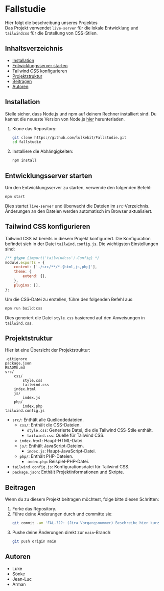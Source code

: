 # Fallstudie

Hier folgt die beschreibung unseres Projektes <br>
Das Projekt verwendet `live-server` für die lokale Entwicklung und `tailwindcss` für die Erstellung von CSS-Stilen.

## Inhaltsverzeichnis

-   [Installation](#installation)
-   [Entwicklungsserver starten](#entwicklungsserver-starten)
-   [Tailwind CSS konfigurieren](#tailwind-css-konfigurieren)
-   [Projektstruktur](#projektstruktur)
-   [Beitragen](#beitragen)
-   [Autoren](#autoren)

## Installation

Stelle sicher, dass Node.js und npm auf deinem Rechner installiert sind. Du kannst die neueste Version von Node.js [hier](https://nodejs.org/) herunterladen.

1. Klone das Repository:

    ```sh
    git clone https://github.com/lulkebit/Fallstudie.git
    cd fallstudie
    ```

2. Installiere die Abhängigkeiten:
    ```sh
    npm install
    ```

## Entwicklungsserver starten

Um den Entwicklungsserver zu starten, verwende den folgenden Befehl:

```sh
npm start
```

Dies startet `live-server` und überwacht die Dateien im `src`-Verzeichnis. Änderungen an den Dateien werden automatisch im Browser aktualisiert.

## Tailwind CSS konfigurieren

Tailwind CSS ist bereits in diesem Projekt konfiguriert. Die Konfiguration befindet sich in der Datei `tailwind.config.js`. Die wichtigsten Einstellungen sind:

```js
/** @type {import('tailwindcss').Config} */
module.exports = {
    content: ['./src/**/*.{html,js,php}'],
    theme: {
        extend: {},
    },
    plugins: [],
};
```

Um die CSS-Datei zu erstellen, führe den folgenden Befehl aus:

```sh
npm run build:css
```

Dies generiert die Datei `style.css` basierend auf den Anweisungen in `tailwind.css`.

## Projektstruktur

Hier ist eine Übersicht der Projektstruktur:

```
.gitignore
package.json
README.md
src/
    css/
        style.css
        tailwind.css
    index.html
    js/
        index.js
    php/
        index.php
tailwind.config.js
```

-   `src/`: Enthält alle Quellcodedateien.
    -   `css/`: Enthält die CSS-Dateien.
        -   `style.css`: Generierte Datei, die die Tailwind CSS-Stile enthält.
        -   `tailwind.css`: Quelle für Tailwind CSS.
    -   `index.html`: Haupt-HTML-Datei.
    -   `js/`: Enthält JavaScript-Dateien.
        -   `index.js`: Haupt-JavaScript-Datei.
    -   `php/`: Enthält PHP-Dateien.
        -   `index.php`: Beispiel-PHP-Datei.
-   `tailwind.config.js`: Konfigurationsdatei für Tailwind CSS.
-   `package.json`: Enthält Projektinformationen und Skripte.

## Beitragen

Wenn du zu diesem Projekt beitragen möchtest, folge bitte diesen Schritten:

1. Forke das Repository.
2. Führe deine Änderungen durch und committe sie:
    ```sh
    git commit -am 'FAL-???: (Jira Vorgangsnummer) Beschreibe hier kurz deine änderung'
    ```
3. Pushe deine Änderungen direkt zur `main`-Branch:
    ```sh
    git push origin main
    ```

## Autoren

-   Luke
-   Sönke
-   Jean-Luc
-   Arman
